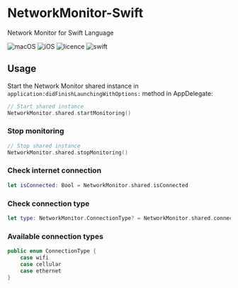 # NetworkMonitor-Swift
Network Monitor for Swift Language

![macOS](https://img.shields.io/badge/macOS-10.14-yellow)
![iOS](https://img.shields.io/badge/iOS-12.0-green)
![licence](https://img.shields.io/badge/license-MIT-orange.svg)
![swift](https://img.shields.io/badge/swift-5.0-red.svg)

## Usage

Start the Network Monitor shared instance in `application:didFinishLaunchingWithOptions:` method in AppDelegate:

```swift
// Start shared instance
NetworkMonitor.shared.startMonitoring()
```

### Stop monitoring

```swift
// Stop shared instance
NetworkMonitor.shared.stopMonitoring()
```

### Check internet connection

```swift
let isConnected: Bool = NetworkMonitor.shared.isConnected
```

### Check connection type

```swift
let type: NetworkMonitor.ConnectionType? = NetworkMonitor.shared.connectionType
```

### Available connection types

```swift
public enum ConnectionType {
    case wifi
    case cellular
    case ethernet
}
```